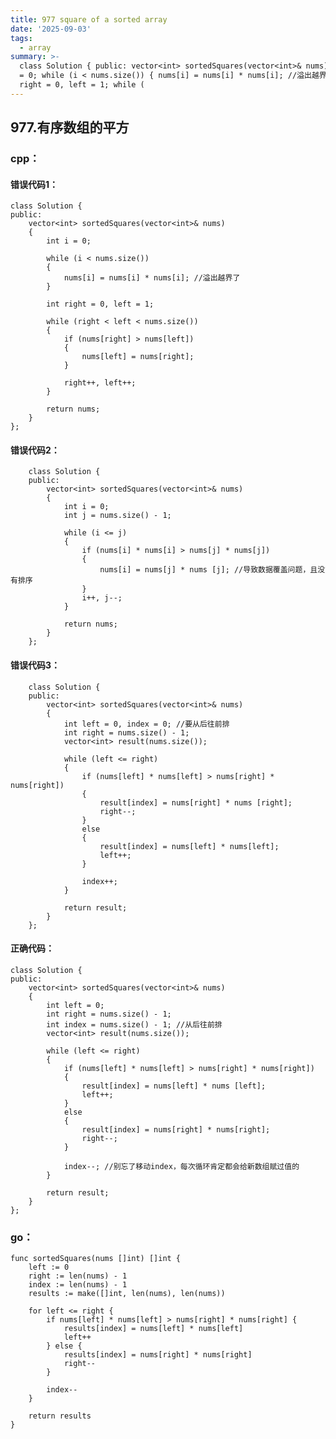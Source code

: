 ```yaml
---
title: 977 square of a sorted array
date: '2025-09-03'
tags:
  - array
summary: >-
  class Solution { public: vector<int> sortedSquares(vector<int>& nums) { int i
  = 0; while (i < nums.size()) { nums[i] = nums[i] * nums[i]; //溢出越界了 } int
  right = 0, left = 1; while (
---
```

## 977.有序数组的平方
### cpp：

#### 错误代码1：

    class Solution {
    public:
        vector<int> sortedSquares(vector<int>& nums)
        {
            int i = 0;
    
            while (i < nums.size())
            {
                nums[i] = nums[i] * nums[i]; //溢出越界了
            }
    
            int right = 0, left = 1;
    
            while (right < left < nums.size())
            {
                if (nums[right] > nums[left])
                {
                    nums[left] = nums[right];
                }
    
                right++, left++;
            }
    
            return nums;
        }
    };

#### 错误代码2：

        class Solution {
        public:
            vector<int> sortedSquares(vector<int>& nums)
            {
                int i = 0;
                int j = nums.size() - 1;
        
                while (i <= j)
                {
                    if (nums[i] * nums[i] > nums[j] * nums[j])
                    {
                        nums[i] = nums[j] * nums [j]; //导致数据覆盖问题，且没有排序
                    }
                    i++, j--;
                }
        
                return nums;
            }
        };

#### 错误代码3：

        class Solution {
        public:
            vector<int> sortedSquares(vector<int>& nums)
            {
                int left = 0, index = 0; //要从后往前排
                int right = nums.size() - 1;
                vector<int> result(nums.size());
        
                while (left <= right)
                {
                    if (nums[left] * nums[left] > nums[right] * nums[right])
                    {
                        result[index] = nums[right] * nums [right];
                        right--;
                    }
                    else
                    {
                        result[index] = nums[left] * nums[left];
                        left++;
                    }
        
                    index++;
                }
        
                return result;
            }
        };

#### 正确代码：

    class Solution {
    public:
        vector<int> sortedSquares(vector<int>& nums)
        {
            int left = 0;
            int right = nums.size() - 1;
            int index = nums.size() - 1; //从后往前排
            vector<int> result(nums.size());
    
            while (left <= right)
            {
                if (nums[left] * nums[left] > nums[right] * nums[right])
                {
                    result[index] = nums[left] * nums [left];
                    left++;
                }
                else
                {
                    result[index] = nums[right] * nums[right];
                    right--;
                }
    
                index--; //别忘了移动index，每次循环肯定都会给新数组赋过值的
            }
    
            return result;
        }
    };

### go：

    func sortedSquares(nums []int) []int {
        left := 0
        right := len(nums) - 1
        index := len(nums) - 1
        results := make([]int, len(nums), len(nums))
        
        for left <= right {
            if nums[left] * nums[left] > nums[right] * nums[right] {
                results[index] = nums[left] * nums[left]
                left++
            } else {
                results[index] = nums[right] * nums[right]
                right--
            }

            index--
        }
        
        return results
    }
